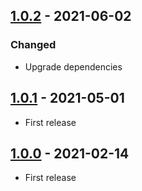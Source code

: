 ## [1.0.2] - 2021-06-02
### Changed
- Upgrade dependencies

## [1.0.1](https://github.com/ReasonSoftware/action-notify-slack/releases/tag/v1.0.1) - 2021-05-01
- First release

## [1.0.0] - 2021-02-14
- First release

[1.0.2]: https://github.com/ReasonSoftware/action-notify-slack/compare/v1.0.1...v1.0.2
[1.0.1]: https://github.com/ReasonSoftware/action-notify-slack/compare/v1.0.0...v1.0.1
[1.0.0]: https://github.com/ReasonSoftware/action-notify-slack/releases/tag/v1.0.0
